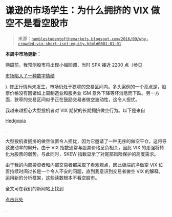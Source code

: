 <!--yml

分类：未分类

日期：2024-05-18 03:02:14

-->

# 谦逊的市场学生：为什么拥挤的 VIX 做空不是看空股市

> 来源：[`humblestudentofthemarkets.blogspot.com/2016/09/why-crowded-vix-short-isnt-equity.html#0001-01-01`](https://humblestudentofthemarkets.blogspot.com/2016/09/why-crowded-vix-short-isnt-equity.html#0001-01-01)

**本周中市场更新：**

两周前，我预测股市将出现小幅回调，当时 SPX 接近 2200 点（参见

[市场陷入了一种数字情结](https://humblestudentofthemarkets.com/2016/08/24/market-catches-round-number-itis/)

). 修正行情尚未发生，市场仍处于狭窄的交易区间内。多头案例的一个亮点是，股票价格没有因诸如上周制造业和服务业 ISM 意外下降等坏消息而下跌。另一方面，狭窄的交易区间似乎正在鼓励交易者做空波动性，这令人担忧。

我越来越担心大型投机者对 VIX 期货的长期拥挤做空行为。以下是来自

[Hedgopia](http://www.hedgopia.com/hedge-funds-aggressively-shorting-vix-futures-as-price-of-tail-risk-protection-rises/)

.

大型投机者拥挤的做空位置令人担忧，因为它邀请了一种无序的做空平仓，这将导致波动率的飙升。由于 VIX 指数通常与股票价格呈负相关，因此 VIX 的走强将转化为股票的弱势。与此同时，SKEW 指数显示了对尾部风险保护的高度需求。

由于我的内部投资者和内部交易者都采取了看涨观点，因此极端的净做空 VIX 位置持续时间过长是一个令人不安的问题，直到我意识到交易者做空 VIX 的解释。运用新的分析框架，这些读数根本不看空股市。

全文可在我们的新网站上找到

[点击此处](https://humblestudentofthemarkets.com/2016/09/07/crowded-vix-short-isnt-equity-bearish/)

.
